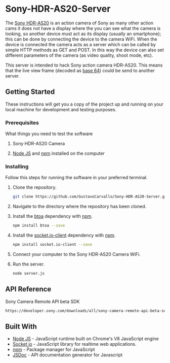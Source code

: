 # Sony-HDR-AS20-Server

The [Sony HDR-AS20](http://www.sony.com.ar/electronics/videocamaras-actioncam/hdr-as20) is an action camera of Sony as many other action cams it
does not have a display where the you can see what the camera is looking, so
another device must act as its display (usually an smartphone); this can be done
by connecting the device to the camera WiFi.
When the device is connected the camera acts as a server which can be called by
simple HTTP methods as GET and POST. In this way the device can also set different
parameters of the camera (as video quality, shoot mode, etc).  

This server is intended to hack Sony action camera HDR-AS20. This means that
the live view frame (decoded as [base 64](https://es.wikipedia.org/wiki/Base64)) could be send to another server.

## Getting Started

These instructions will get you a copy of the project up and running on your local machine for development and testing purposes.

### Prerequisites

What things you need to test the software

1. Sony HDR-AS20 Camera

2. [Node JS](https://nodejs.org/en/) and [npm](https://www.npmjs.com/) installed on the computer


### Installing

Follow this steps for running the software in your preferred terminal.

1. Clone the repository.

	``` bash
	git clone https://github.com/GustavoCarvallo/Sony-HDR-AS20-Server.git
	```

2.	Navigate to the directory where the repository has been cloned.

3.	Install the [btoa](https://www.npmjs.com/package/btoa) dependency with [npm](https://www.npmjs.com/).

	``` bash
	npm install btoa --save
	```		

4.	Install the [socket.io-client](https://socket.io/docs/client-api/) dependency with [npm](https://www.npmjs.com/).

	``` bash
	npm install socket.io-client --save
	```

5.	Connect your computer to the Sony HDR-AS20 Camera WiFi.

6.	Run the server.
	``` bash
	node server.js
	```		

## API Reference

Sony Camera Remote API beta SDK

```html
https://developer.sony.com/downloads/all/sony-camera-remote-api-beta-sdk/
```

## Built With

* [Node JS](https://nodejs.org/en/) - JavaScript runtime built on Chrome's V8 JavaScript engine
* [Socket io](https://socket.io/) - JavaScript library for realtime web applications.
* [npm](https://www.npmjs.com/) - Package manager for JavaScript
* [JSDoc](http://usejsdoc.org/index.html) - API documentation generator for Javascript

